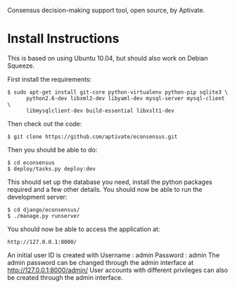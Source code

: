 Consensus decision-making support tool, open source, by Aptivate.

Install Instructions
====================

This is based on using Ubuntu 10.04, but should also work on Debian Squeeze.

First install the requirements:

    $ sudo apt-get install git-core python-virtualenv python-pip sqlite3 \
          python2.6-dev libxml2-dev libyaml-dev mysql-server mysql-client \
          libmysqlclient-dev build-essential libxslt1-dev

Then check out the code:

    $ git clone https://github.com/aptivate/econsensus.git

Then you should be able to do:

    $ cd econsensus
    $ deploy/tasks.py deploy:dev

This should set up the database you need, install the python packages 
required and a few other details. You should now be able to run the 
development server:

    $ cd django/econsensus/
    $ ./manage.py runserver

You should now be able to access the application at:

    http://127.0.0.1:8000/

An initial user ID is created with Username : admin Password : admin
The admin password can be changed through the admin interface at http://127.0.0.1:8000/admin/
User accounts with different privileges can also be created through the admin interface.
